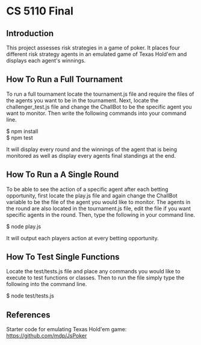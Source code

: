 
# CS 5110 Final

## Introduction

This project assesses risk strategies in a game of poker. It places four different risk strategy agents in an emulated game of Texas Hold'em and displays each agent's winnings.

## How To Run a Full Tournament

To run a full tournament locate the tournament.js file and require the files of the agents you want to be in the tournament. Next, locate the challenger_test.js file and change the ChallBot to be the specific agent you want to monitor. Then write the following commands into your command line.

$ npm install <br />
$ npm test

It will display every round and the winnings of the agent that is being monitored as well as display every agents final standings at the end. 

## How To Run a A Single Round

To be able to see the action of a specific agent after each betting opportunity, first locate the play.js file and again change the ChallBot variable to be the file of the agent you would like to monitor. The agents in the round are also located in the tournament.js file, edit the file if you want specific agents in the round. Then, type the following in your command line.

$ node play.js

It will output each players action at every betting opportunity. 

## How To Test Single Functions

Locate the test/tests.js file and place any commands you would like to execute to test functions or classes. Then to run the file simply type the following into the command line.

$ node test/tests.js

## References

Starter code for emulating Texas Hold'em game:
https://github.com/mdp/JsPoker

